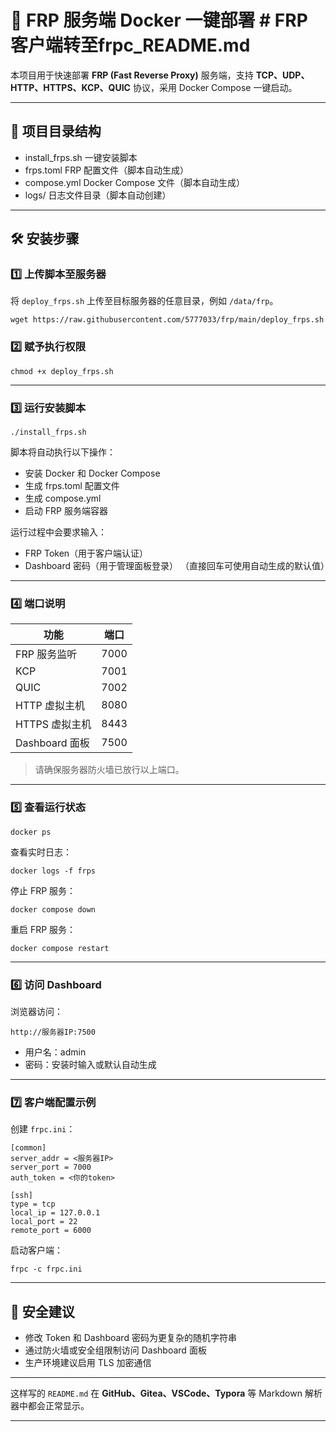 # 🚀 FRP 服务端 Docker 一键部署  # FRP 客户端转至frpc_README.md

本项目用于快速部署 **FRP (Fast Reverse Proxy)** 服务端，支持 **TCP、UDP、HTTP、HTTPS、KCP、QUIC** 协议，采用 Docker Compose 一键启动。

---

## 📂 项目目录结构

* install\_frps.sh   一键安装脚本
* frps.toml         FRP 配置文件（脚本自动生成）
* compose.yml       Docker Compose 文件（脚本自动生成）
* logs/             日志文件目录（脚本自动创建）

---

## 🛠️ 安装步骤

### 1️⃣ 上传脚本至服务器

将 `deploy_frps.sh` 上传至目标服务器的任意目录，例如 `/data/frp`。

```
wget https://raw.githubusercontent.com/5777033/frp/main/deploy_frps.sh
```

### 2️⃣ 赋予执行权限

```
chmod +x deploy_frps.sh
```

---

### 3️⃣ 运行安装脚本

```
./install_frps.sh
```

脚本将自动执行以下操作：

* 安装 Docker 和 Docker Compose
* 生成 frps.toml 配置文件
* 生成 compose.yml
* 启动 FRP 服务端容器

运行过程中会要求输入：

* FRP Token（用于客户端认证）
* Dashboard 密码（用于管理面板登录）
  （直接回车可使用自动生成的默认值）

---

### 4️⃣ 端口说明

| 功能           | 端口   |
| ------------ | ---- |
| FRP 服务监听     | 7000 |
| KCP          | 7001 |
| QUIC         | 7002 |
| HTTP 虚拟主机    | 8080 |
| HTTPS 虚拟主机   | 8443 |
| Dashboard 面板 | 7500 |

> 请确保服务器防火墙已放行以上端口。

---

### 5️⃣ 查看运行状态

```
docker ps
```

查看实时日志：

```
docker logs -f frps
```

停止 FRP 服务：

```
docker compose down
```

重启 FRP 服务：

```
docker compose restart
```

---

### 6️⃣ 访问 Dashboard

浏览器访问：

```
http://服务器IP:7500
```

* 用户名：admin
* 密码：安装时输入或默认自动生成

---

### 7️⃣ 客户端配置示例

创建 `frpc.ini`：

```
[common]
server_addr = <服务器IP>
server_port = 7000
auth_token = <你的token>

[ssh]
type = tcp
local_ip = 127.0.0.1
local_port = 22
remote_port = 6000
```

启动客户端：

```
frpc -c frpc.ini
```

---

## 🔐 安全建议

* 修改 Token 和 Dashboard 密码为更复杂的随机字符串
* 通过防火墙或安全组限制访问 Dashboard 面板
* 生产环境建议启用 TLS 加密通信

---

这样写的 `README.md` 在 **GitHub、Gitea、VSCode、Typora** 等 Markdown 解析器中都会正常显示。

---
